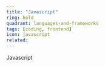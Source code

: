 ```yaml
---
title: "Javascript"
ring: hold
quadrant: languages-and-frameworks
tags: [coding, frontend]
icon: javascript
related:
---
```


Javascript
